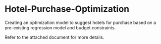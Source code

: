 # Hotel-Purchase-Optimization
 Creating an optimization model to suggest hotels for purchase based on a pre-existing regression model and budget constraints.

Refer to the attached document for more details.
